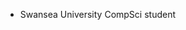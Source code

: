 - Swansea University CompSci student



<!---
SmolTriggered/SmolTriggered is a ✨ special ✨ repository because its `README.md` (this file) appears on your GitHub profile.
You can click the Preview link to take a look at your changes.
--->
